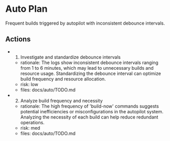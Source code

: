 # Auto Plan

Frequent builds triggered by autopilot with inconsistent debounce intervals.

## Actions
- 1. Investigate and standardize debounce intervals
  - rationale: The logs show inconsistent debounce intervals ranging from 1 to 6 minutes, which may lead to unnecessary builds and resource usage. Standardizing the debounce interval can optimize build frequency and resource allocation.
  - risk: low
  - files: docs/auto/TODO.md
- 2. Analyze build frequency and necessity
  - rationale: The high frequency of 'build-now' commands suggests potential inefficiencies or misconfigurations in the autopilot system. Analyzing the necessity of each build can help reduce redundant operations.
  - risk: med
  - files: docs/auto/TODO.md